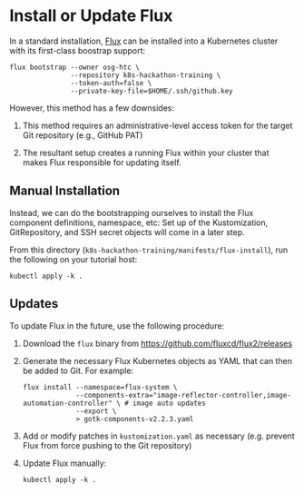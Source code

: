 Install or Update Flux
======================

In a standard installation, [Flux](https://fluxcd.io/) can be installed into a Kubernetes cluster with its first-class
boostrap support:

```
flux bootstrap --owner osg-htc \
               --repository k8s-hackathon-training \
               --token-auth=false \
               --private-key-file=$HOME/.ssh/github.key
```

However, this method has a few downsides:

1.  This method requires an administrative-level access token for the target Git repository (e.g., GitHub PAT)

2.  The resultant setup creates a running Flux within your cluster that makes Flux responsible for updating itself.

Manual Installation
-------------------

Instead, we can do the bootstrapping ourselves to install the Flux component definitions, namespace, etc:
Set up of the Kustomization, GitRepository, and SSH secret objects will come in a later step.

From this directory (`k8s-hackathon-training/manifests/flux-install`), run the following on your tutorial host:

```
kubectl apply -k .
```

Updates
-------

To update Flux in the future, use the following procedure:

1.  Download the `flux` binary from <https://github.com/fluxcd/flux2/releases>

2.  Generate the necessary Flux Kubernetes objects as YAML that can then be added to Git. For example:

        flux install --namespace=flux-system \
                     --components-extra="image-reflector-controller,image-automation-controller" \ # image auto updates
                     --export \
                     > gotk-components-v2.2.3.yaml

3.  Add or modify patches in `kustomization.yaml` as necessary
    (e.g. prevent Flux from force pushing to the Git repository)

4.  Update Flux manually:

        kubectl apply -k .
